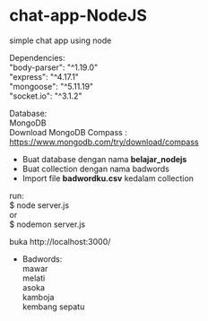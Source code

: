 # chat-app-NodeJS
simple chat app using node

Dependencies:  
"body-parser": "^1.19.0"  
"express": "^4.17.1"  
"mongoose": "^5.11.19"  
"socket.io": "^3.1.2"  

Database:  
MongoDB  
Download MongoDB Compass :  https://www.mongodb.com/try/download/compass  

 - Buat database dengan nama <b>belajar_nodejs</b>   
 - Buat collection dengan nama badwords  
 - Import file <b>badwordku.csv</b> kedalam collection  
  
run:  
$ node server.js  
or  
$ nodemon server.js  

buka http://localhost:3000/  

- Badwords:  
   mawar  
   melati  
   asoka  
   kamboja  
   kembang sepatu  
